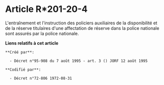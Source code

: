 # Article R*201-20-4

L'entraînement et l'instruction des policiers auxiliaires de la disponibilité et de la réserve titulaires d'une affectation
de réserve dans la police nationale sont assurés par la police nationale.

**Liens relatifs à cet article**

	**Créé par**:

	  - Décret n°95-908 du 7 août 1995 - art. 3 () JORF 12 août 1995

	**Codifié par**:

	  - Décret n°72-806 1972-08-31
